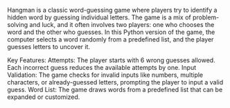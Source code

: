 Hangman is a classic word-guessing game where players try to identify a hidden word by guessing individual letters. The game is a mix of problem-solving and luck, and it often involves two players: one who chooses the word and the other who guesses. In this Python version of the game, the computer selects a word randomly from a predefined list, and the player guesses letters to uncover it.

 Key Features:
Attempts: The player starts with 6 wrong guesses allowed. Each incorrect guess reduces the available attempts by one.
Input Validation: The game checks for invalid inputs like numbers, multiple characters, or already-guessed letters, prompting the player to input a valid guess.
Word List: The game draws words from a predefined list that can be expanded or customized.
